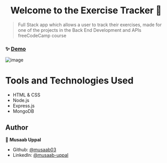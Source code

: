 <h1 align="center">Welcome to the Exercise Tracker 👋</h1>

> Full Stack app which allows a user to track their exercises, made for one of the projects in the Back End Development and APIs freeCodeCamp course

### ✨ [Demo](https://build-an-exercise-tracker.mu668.repl.co/)

![image](https://user-images.githubusercontent.com/103457332/236343940-9e4b8bf8-7522-48bc-a3b0-9798663f3aee.png)

# Tools and Technologies Used
- HTML & CSS
- Node.js
- Express.js
- MongoDB

## Author

👤 **Musaab Uppal**

* Github: [@musaab03](https://github.com/musaab03)
* LinkedIn: [@musaab-uppal](https://linkedin.com/in/musaab-uppal)
